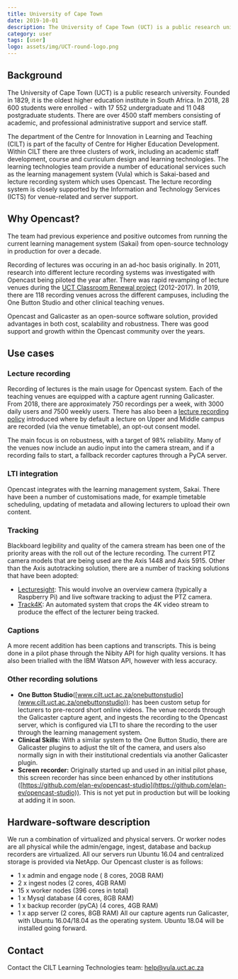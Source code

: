 ```yaml
---
title: University of Cape Town
date: 2019-10-01
description: The University of Cape Town (UCT) is a public research university. Founded in 1829, it is the oldest higher education institute in South Africa.  In 2018, 28 600 students were enrolled - with 17 552 undergraduate and 11 048 postgraduate students. 
category: user
tags: [user]
logo: assets/img/UCT-round-logo.png
---
```


## Background

The University of Cape Town (UCT) is a public research university. Founded in 1829, it is the oldest higher education institute in South Africa.  In 2018, 28 600 students were enrolled - with 17 552 undergraduate and 11 048 postgraduate students. There are over 4500 staff members consisting of academic, and professional administrative support and service staff.

The department of the Centre for Innovation in Learning and Teaching (CILT) is part of the faculty of Centre for Higher Education Development. Within CILT there are three clusters of work, including an academic staff development, course and curriculum design and learning technologies. The learning technologies team provide a number of educational services such as the learning management system (Vula) which is Sakai-based and lecture recording system which uses Opencast. The lecture recording system is closely supported by the Information and Technology Services (ICTS) for venue-related and server support.

## Why Opencast?

The team had previous experience and positive outcomes from running the current learning management system (Sakai) from open-source technology in  production for over a decade. 

Recording of lectures was occuring in an ad-hoc basis originally. In 2011, research into different lecture recording systems was investigated with Opencast being piloted the year after. There was rapid revamping of lecture venues during the [UCT Classroom Renewal project](http://www.icts.uct.ac.za/uct_classroom_renewal_project) (2012-2017). In 2019, there are 118 recording venues across the different campuses, including the One Button Studio and other clinical teaching venues.

Opencast and Galicaster as an open-source software solution, provided advantages in both cost, scalability and robustness. There was good support and growth within the Opencast community over the years.

## Use cases

### Lecture recording
Recording of lectures is the main usage for Opencast system. Each of the teaching venues are equipped with a capture agent running Galicaster. From 2018, there are approximately 750 recordings per a week, with 3000 daily users and 7500 weekly users. There has also been a [lecture recording policy](https://www.uct.ac.za/sites/default/files/image_tool/images/328/about/policies/Lecture_Recording_Policy_2017.pdf) introduced where by default a lecture on Upper and Middle campus are recorded (via the venue timetable), an opt-out consent model.

The main focus is on robustness, with a target of 98% reliability. Many of the venues now include an audio input into the camera stream, and if a recording fails to start, a fallback recorder captures through a PyCA server. 

### LTI integration

Opencast integrates with the learning management system, Sakai. There have been a number of customisations made, for example timetable scheduling, updating of metadata and allowing lecturers to upload their own content.

### Tracking

Blackboard legibility and quality of the camera stream has been one of the priority areas with the roll out of the lecture recording. The current PTZ camera models that are being used are the Axis 1448 and Axis 5915. Other than the Axis autotracking solution, there are a number of tracking solutions that have been adopted:
- [Lecturesight](https://opencast.jira.com/wiki/spaces/LECTURESIGHT/overview): This would involve an overview camera (typically a Raspberry Pi) and live software tracking to adjust the PTZ camera.
- [Track4K](https://track4k.co.za): An automated system that crops the 4K video stream to produce the effect of the lecturer being tracked.

### Captions
A more recent addition has been captions and transcripts. This is being done in a pilot phase through the Nibity API for high quality versions. It has also been trialled with the IBM Watson API, however with less accuracy.


### Other recording solutions
- **One Button Studio**([www.cilt.uct.ac.za/onebuttonstudio](www.cilt.uct.ac.za/onebuttonstudio)): has been custom setup for lecturers to pre-record short online videos. The venue records through the Galicaster capture agent, and ingests the recording to the Opencast server, which is configured via LTI to share the recording to the user through the learning management system.
- **Clinical Skills:** With a similar system to the One Button Studio, there are Galicaster plugins to adjust the tilt of the camera, and users also normally sign in with their institutional credentials via another Galicaster plugin.
- **Screen recorder:** Originally started up and used in an initial pilot phase, this screen recorder has since been enhanced by other institutions ([https://github.com/elan-ev/opencast-studio](https://github.com/elan-ev/opencast-studio)). This is not yet put in production but will be looking at adding it in soon.

## Hardware-software description

We run a combination of virtualized and physical servers. Or worker nodes are all physical while the admin/engage, ingest, database and backup recorders are virtualized. All our servers run Ubuntu 16.04 and centralized storage is provided via NetApp. 
Our Opencast cluster is as follows: 
- 1 x admin and engage node ( 8 cores, 20GB RAM)
- 2  x ingest nodes (2 cores, 4GB RAM)
- 15 x worker nodes (396 cores in total)
- 1 x Mysql database (4 cores, 8GB RAM)
- 1 x backup recorder (pyCA) (4 cores, 4GB RAM)
- 1 x app server (2 cores, 8GB RAM)
All our capture agents run Galicaster, with Ubuntu 16.04/18.04 as the operating system. Ubuntu 18.04 will be installed going forward.

## Contact
Contact the CILT Learning Technologies team: [help@vula.uct.ac.za](mailto:help@vula.uct.ac.za) 

